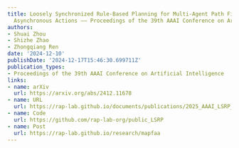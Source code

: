 ```yaml
---
title: Loosely Synchronized Rule-Based Planning for Multi-Agent Path Finding with
  Asynchronous Actions —— Proceedings of the 39th AAAI Conference on Artificial Intelligence(AAAI)
authors:
- Shuai Zhou
- Shizhe Zhao
- Zhongqiang Ren
date: '2024-12-10'
publishDate: '2024-12-17T15:46:30.699711Z'
publication_types:
- Proceedings of the 39th AAAI Conference on Artificial Intelligence
links:
- name: arXiv
  url: https://arxiv.org/abs/2412.11678
- name: URL
  url: https://rap-lab.github.io/documents/publications/2025_AAAI_LSRP_ShuaiZhou.pdf
- name: Code
  url: https://github.com/rap-lab-org/public_LSRP
- name: Post
  url: https://rap-lab.github.io/research/mapfaa  
---
```

